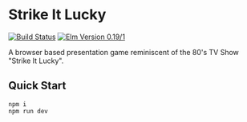# Strike It Lucky

[![Build Status](https://travis-ci.com/sparksp/strike-it-lucky.svg?branch=master)](https://travis-ci.com/sparksp/strike-it-lucky)
[![Elm Version 0.19/1](https://img.shields.io/badge/elm--version-0.19.1-1293D8)](https://elm-lang.org/)

A browser based presentation game reminiscent of the 80's TV Show "Strike It Lucky".


## Quick Start

```
npm i
npm run dev
```
